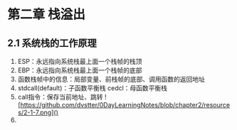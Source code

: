 # 第二章 栈溢出

## 2.1 系统栈的工作原理

1. ESP：永远指向系统栈最上面一个栈帧的栈顶
2. EBP：永远指向系统栈最上面一个栈帧的底部
3. 函数栈帧中的信息：局部变量、前栈帧的底部、调用函数的返回地址
4. stdcall(default)：子函数平衡栈 cedcl：母函数平衡栈
5. call指令：保存当前地址、跳转
  ![https://github.com/dvstter/0DayLearningNotes/blob/chapter2/resources/2-1-7.png]()
6. ​
